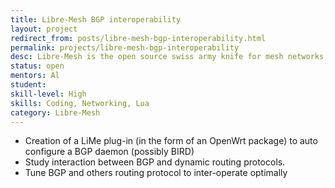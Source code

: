 ```yaml
---
title: Libre-Mesh BGP interoperability 
layout: project
redirect_from: posts/libre-mesh-bgp-interoperability.html
permalink: projects/libre-mesh-bgp-interoperability
desc: Libre-Mesh is the open source swiss army knife for mesh networks, it is very versatile but it lacks full BGP support in order to make it the tool of choice for already established community network members. With this proposal I would like to implement full BGP support in Libre-Mesh.
status: open
mentors: Al
student: 
skill-level: High
skills: Coding, Networking, Lua
category: Libre-Mesh
---
```


* Creation of a LiMe plug-in (in the form of an OpenWrt package) to auto configure a BGP daemon (possibly BIRD)
* Study interaction between BGP and dynamic routing protocols.
* Tune BGP and others routing protocol to inter-operate optimally
